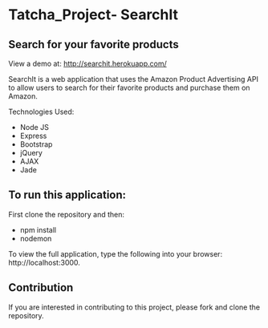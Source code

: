 # Tatcha_Project- SearchIt
## Search for your favorite products

View a demo at: http://searchit.herokuapp.com/

SearchIt is a web application that uses the Amazon Product Advertising API to allow users to search for their favorite products and purchase them on Amazon. 

Technologies Used:
  * Node JS
  * Express
  * Bootstrap
  * jQuery
  * AJAX
  * Jade
  
## To run this application:

First clone the repository and then:

* npm install 
* nodemon

To view the full application, type the following into your browser: http://localhost:3000.

## Contribution

If you are interested in contributing to this project, please fork and clone the repository.
  
